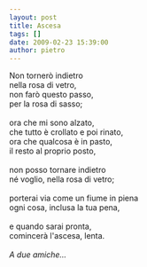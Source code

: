 ```yaml
---
layout: post
title: Ascesa
tags: []
date: 2009-02-23 15:39:00
author: pietro
---
```

Non tornerò indietro<br/>nella rosa di vetro,<br/>non farò questo passo,<br/>per la rosa di sasso;<br/><br/>ora che mi sono alzato,<br/>che tutto è crollato e poi rinato,<br/>ora che qualcosa è in pasto,<br/>il resto al proprio posto,<br/><br/>non posso tornare indietro<br/>né voglio, nella rosa di vetro;<br/><br/>porterai via come un fiume in piena<br/>ogni cosa, inclusa la tua pena,<br/><br/>e quando sarai pronta,<br/>comincerà l'ascesa, lenta.<br/><br/><span style="font-style: italic">A due amiche...</span>
